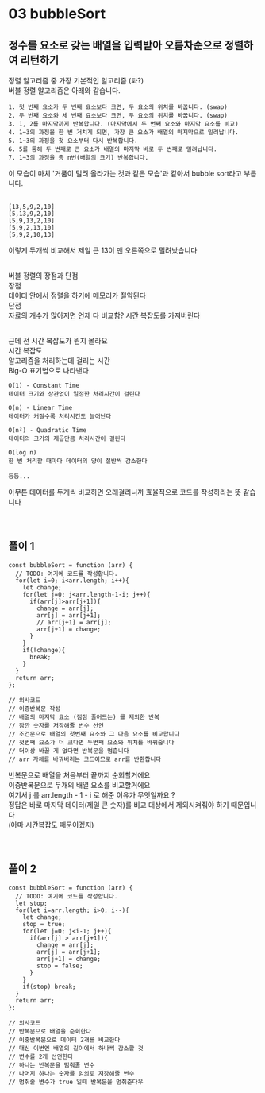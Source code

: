 # 03 bubbleSort

## 정수를 요소로 갖는 배열을 입력받아 오름차순으로 정렬하여 리턴하기 <br/>
정렬 알고리즘 중 가장 기본적인 알고리즘 (롸?) <br/>
버블 정렬 알고리즘은 아래와 같습니다.

    1. 첫 번째 요소가 두 번째 요소보다 크면, 두 요소의 위치를 바꿉니다. (swap)
    2. 두 번째 요소와 세 번째 요소보다 크면, 두 요소의 위치를 바꿉니다. (swap)
    3. 1, 2를 마지막까지 반복합니다. (마지막에서 두 번째 요소와 마지막 요소를 비교)
    4. 1~3의 과정을 한 번 거치게 되면, 가장 큰 요소가 배열의 마지막으로 밀려납니다.
    5. 1~3의 과정을 첫 요소부터 다시 반복합니다.
    6. 5를 통해 두 번째로 큰 요소가 배열의 마지막 바로 두 번째로 밀려납니다.
    7. 1~3의 과정을 총 n번(배열의 크기) 반복합니다.
이 모습이 마치 '거품이 밀려 올라가는 것과 같은 모습'과 같아서 bubble sort라고 부릅니다. <br/> <br/>

```
[13,5,9,2,10]
[5,13,9,2,10]
[5,9,13,2,10]
[5,9,2,13,10]
[5,9,2,10,13]
```
이렇게 두개씩 비교해서 제일 큰 13이 맨 오른쪽으로 밀려났습니다  <br/><br/>

버블 정렬의 장점과 단점<br/>
장점<br/>
데이터 안에서 정렬을 하기에 메모리가 절약된다<br/>
단점 <br/>
자료의 개수가 많아지면 언제 다 비교함? 시간 복잡도를 가져버린다<br/><br/>

근데 전 시간 복잡도가 뭔지 몰라요<br/>
시간 복잡도<br/>
알고리즘을 처리하는데 걸리는 시간<br/>
Big-O 표기법으로 나타낸다<br/>
```
O(1) - Constant Time
데이터 크기와 상관없이 일정한 처리시간이 걸린다

O(n) - Linear Time
데이터가 커질수록 처리시간도 늘어난다

O(n²) - Quadratic Time
데이터의 크기의 제곱만큼 처리시간이 걸린다

O(log n)
한 번 처리할 때마다 데이터의 양이 절반씩 감소한다

등등...
```
아무튼 데이터를 두개씩 비교하면 오래걸리니까 효율적으로 코드를 작성하라는 뜻 같습니다 <br/><br/><br/>

## 풀이 1
```
const bubbleSort = function (arr) {
  // TODO: 여기에 코드를 작성합니다.
  for(let i=0; i<arr.length; i++){
    let change;
    for(let j=0; j<arr.length-1-i; j++){
      if(arr[j]>arr[j+1]){
        change = arr[j];
        arr[j] = arr[j+1];
        // arr[j+1] = arr[j];
        arr[j+1] = change;
      }
    }
    if(!change){
      break;
    }
  }
  return arr;
};

// 의사코드
// 이중반복문 작성
// 배열의 마지막 요소 (점점 줄어드는) 를 제외한 반복
// 잠깐 숫자를 저장해줄 변수 선언
// 조건문으로 배열의 첫번째 요소와 그 다음 요소를 비교합니다
// 첫번째 요소가 더 크다면 두번째 요소와 위치를 바꿔줍니다
// 더이상 바꿀 게 없다면 반복문을 멈춥니다
// arr 자체를 바꿔버리는 코드이므로 arr를 반환합니다
```

반복문으로 배열을 처음부터 끝까지 순회할거에요 <br/>
이중반복문으로 두개의 배열 요소를 비교할거에요 <br/>
여기서 j 를 arr.length - 1 - i 로 해준 이유가 무엇일까요 ? <br/>
정답은 바로 마지막 데이터(제일 큰 숫자)를 비교 대상에서 제외시켜줘야 하기 때문입니다 <br/>
(아마 시간복잡도 때문이겠지) <br/><br/><br/>

## 풀이 2
```
const bubbleSort = function (arr) {
  // TODO: 여기에 코드를 작성합니다.
  let stop;
  for(let i=arr.length; i>0; i--){
    let change;
    stop = true;
    for(let j=0; j<i-1; j++){
      if(arr[j] > arr[j+1]){
        change = arr[j];
        arr[j] = arr[j+1];
        arr[j+1] = change;
        stop = false;
      }
    }
    if(stop) break;
  }
  return arr;
};

// 의사코드
// 반복문으로 배열을 순회한다
// 이중반복문으로 데이터 2개를 비교한다
// 대신 이번엔 배열의 길이에서 하나씩 감소할 것 
// 변수를 2개 선언한다
// 하나는 반복문을 멈춰줄 변수
// 나머지 하나는 숫자를 임의로 저장해줄 변수
// 멈춰줄 변수가 true 일때 반복문을 멈춰준다우
```